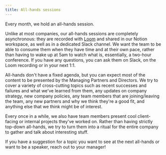 ```yaml
---
title: All-hands sessions
---
```


Every month, we hold an all-hands session.

Unlike at most companies, our all-hands sessions are completely asynchronous: they are recorded with
[Loom](https://www.loom.com/) and shared in our Notion workspace, as well as in a dedicated Slack
channel.  We want the team to be able to consume them when they have time and at their own pace,
rather than having to wake up at 5am to watch what is, essentially, a two-hour conference.
If you have any questions, you can ask them on Slack, on the Loom recording or in your next 1:1.

All-hands don't have a fixed agenda, but you can expect most of the content to be presented by the
Managing Partners and Directors. We try to cover a variety of cross-cutting topics 
such as recent successes and failures and what we've learned from them, any updates on company strategy, 
new company policies, any team members that are joining/leaving the team, any new partners 
and why we think they're a good fit, and anything else that we think might be of interest.

Every once in a while, we also have team members present cool client-facing or internal projects
they've worked on. Rather than having strictly top-down all-hands, we try to turn them into a ritual
for the entire company to gather and talk about interesting stuff.

If you have a suggestion for a topic you want to see at the next all-hands or want to be a speaker,
reach out to your manager!
